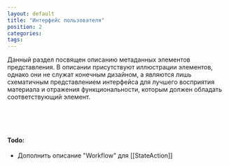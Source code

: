 ```yaml
---
layout: default
title: "Интерфейс пользователя"
position: 2
categories: 
tags: 
---
```


Данный раздел посвящен описанию метаданных элементов представления. В описании присутствуют иллюстрации элементов, однако они не служат конечным дизайном, а являются лишь схематичным представлением интерфейса для лучшего восприятия материала и отражения функциональности, которым должен обладать соответствующий элемент.

 



 

#### Todo:

* Дополнить описание "Workflow" для [[StateAction]]

 

 

